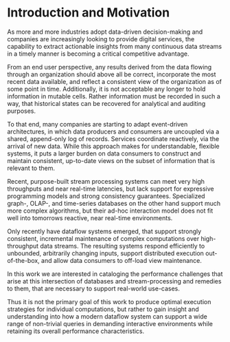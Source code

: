 # Introduction and Motivation

As more and more industries adopt data-driven decision-making and
companies are increasingly looking to provide digital services, the
capability to extract actionable insights from many continuous data
streams in a timely manner is becoming a critical competitive
advantage.

From an end user perspective, any results derived from the data
flowing through an organization should above all be correct,
incorporate the most recent data available, and reflect a consistent
view of the organization as of some point in time. Additionally, it is
not acceptable any longer to hold information in mutable cells. Rather
information must be recorded in such a way, that historical states can
be recovered for analytical and auditing purposes.

To that end, many companies are starting to adapt event-driven
architectures, in which data producers and consumers are uncoupled via
a shared, append-only log of records. Services coordinate reactively,
via the arrival of new data. While this approach makes for
understandable, flexible systems, it puts a larger burden on data
consumers to construct and maintain consistent, up-to-date views on
the subset of information that is relevant to them.

Recent, purpose-built stream processing systems can meet very high
throughputs and near real-time latencies, but lack support for
expressive programming models and strong consistency
guarantees. Specialized graph-, OLAP-, and time-series databases on
the other hand support much more complex algorithms, but their ad-hoc
interaction model does not fit well into tomorrows reactive, near
real-time environments.

Only recently have dataflow systems emerged, that support strongly
consistent, incremental maintenance of complex computations over
high-throughput data streams. The resulting systems respond
efficiently to unbounded, arbitrarily changing inputs, support
distributed execution out-of-the-box, and allow data consumers to
off-load view maintenance.

In this work we are interested in cataloging the performance
challenges that arise at this intersection of databases and
stream-processing and remedies to them, that are necessary to support
real-world use-cases. 

Thus it is not the primary goal of this work to produce optimal
execution strategies for individual computations, but rather to gain
insight and understanding into how a modern dataflow system can
support a wide range of non-trivial queries in demanding interactive
environments while retaining its overall performance characteristics.
